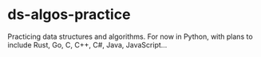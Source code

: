 # ds-algos-practice
Practicing data structures and algorithms. For now in Python, with plans to include Rust, Go, C, C++, C#, Java, JavaScript...

